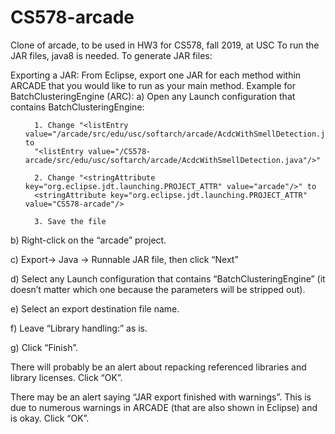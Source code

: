 # CS578-arcade
Clone of arcade, to be used in HW3 for CS578, fall 2019, at USC
To run the JAR files, java8 is needed. 
To generate JAR files: 

Exporting a JAR: From Eclipse, export one JAR for each method within ARCADE that you would like to run as your main method. 
Example for BatchClusteringEngine (ARC):
a) Open  any Launch configuration that contains BatchClusteringEngine:
<ol>
      
      
      
      1. Change "<listEntry value="/arcade/src/edu/usc/softarch/arcade/AcdcWithSmellDetection.java"/>" to 
      "<listEntry value="/CS578-arcade/src/edu/usc/softarch/arcade/AcdcWithSmellDetection.java"/>" 
      
      2. Change "<stringAttribute key="org.eclipse.jdt.launching.PROJECT_ATTR" value="arcade"/>" to 
      <stringAttribute key="org.eclipse.jdt.launching.PROJECT_ATTR" value="CS578-arcade"/>  
      
      3. Save the file 
 </ol>
      
b) Right-click on the “arcade” project.

c) Export-> Java -> Runnable JAR file, then click “Next”

d) Select any Launch configuration that contains “BatchClusteringEngine” (it doesn’t matter which one because the parameters will be stripped out).

e) Select an export destination file name.

f) Leave “Library handling:” as is.

g) Click “Finish”.

There will probably be an alert about repacking referenced libraries and library licenses. Click “OK”.

There may be an alert saying “JAR export finished with warnings”. This is due to numerous warnings in ARCADE (that are also shown in Eclipse) and is okay. Click “OK”.
